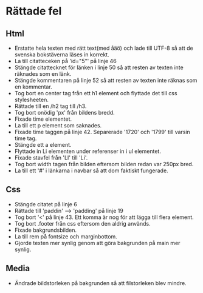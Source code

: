 # Rättade fel
## Html
* Erstatte hela texten med rätt text(med åäö) och lade till UTF-8 så att de svenska bokstäverna läses in korrekt.
* La till citatteceken på 'id="5"' på linje 46
* Stängde citattecknet för länken i linje 50 så att resten av texten inte räknades som en länk.
* Stängde kommentaren på linje 52 så att resten av texten inte räknas som en kommentar.
* Tog bort en center tag från ett h1 element och flyttade det till css stylesheeten.
* Rättade till en /h2 tag till /h3.
* Tog bort onödig 'px' från bildens bredd.
* Fixade time elementet.
* La till ett p element som saknades.
* Fixade time taggen på linje 42. Separerade '1720' och '1799' till varsin time tag.
* Stängde ett a element.
* Flyttade in Li elementen under referenser in i ul elementet.
* Fixade stavfel från 'LI' till 'Li'.
* Tog bort width tagen från bilden eftersom bilden redan var 250px bred.
* La till ett '#' i länkarna i navbar så att dom faktiskt fungerade.


## Css
* Stängde citatet på linje 6
* Rättade till 'paddin' --> 'padding' på linje 19
* Tog bort '<' på linje 43. Ett komma är nog för att lägga till flera element.
* Tog bort .footer från css eftersom den aldrig används.
* Fixade bakgrundsbilden.
* La till rem på fontsize och marginbottom.
* Gjorde texten mer synlig genom att göra bakgrunden på main mer synlig.

## Media
* Ändrade bildstorleken på bakgrunden så att filstorleken blev mindre.